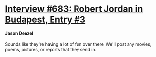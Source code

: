# [Interview #683: Robert Jordan in Budapest, Entry #3](https://www.theoryland.com/intvmain.php?i=683#3)

#### Jason Denzel

Sounds like they're having a lot of fun over there! We'll post any movies, poems, pictures, or reports that they send in.

